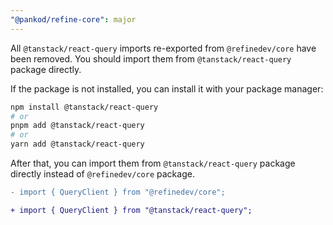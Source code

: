 ```yaml
---
"@pankod/refine-core": major
---
```


All `@tanstack/react-query` imports re-exported from `@refinedev/core` have been removed. You should import them from `@tanstack/react-query` package directly.

If the package is not installed, you can install it with your package manager:

```bash
npm install @tanstack/react-query
# or
pnpm add @tanstack/react-query
# or
yarn add @tanstack/react-query
```
After that, you can import them from `@tanstack/react-query` package directly instead of `@refinedev/core` package.

```diff
- import { QueryClient } from "@refinedev/core";

+ import { QueryClient } from "@tanstack/react-query";
```
